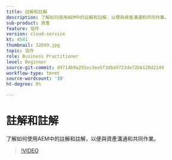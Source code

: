 ```yaml
---
title: 註解和註解
description: 了解如何使用AEM中的註解和註解，以便與資產溝通和共同作業。
sub-product: 資產
feature: 協作
version: cloud-service
kt: 4541
thumbnail: 32049.jpg
topic: 協作
role: Business Practitioner
level: Beginner
source-git-commit: d9714b9a291ec3ee5f3dba9723de72bb120d2149
workflow-type: tm+mt
source-wordcount: '39'
ht-degree: 0%

---
```



# 註解和註解

了解如何使用AEM中的註解和註解，以便與資產溝通和共同作業。

>[!VIDEO](https://video.tv.adobe.com/v/32049/?quality=12&learn=on&hidetitle=true)